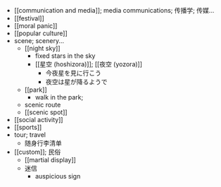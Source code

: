 - [[communication and media]]; media communications; 传播学; 传媒...
- [[festival]]
- [[moral panic]]
- [[popular culture]]
- scene; scenery...
    - [[night sky]]
        - fixed stars in the sky
        - [[星空 (hoshizora)]]; [[夜空 (yozora)]]
            - 今夜星を見に行こう
            - 夜空は星が降るようで
    - [[park]]
        - walk in the park;
    - scenic route
    - [[scenic spot]]
- [[social activity]]
- [[sports]]
- tour; travel
    - 随身行李清单
- [[custom]]; 民俗
    - [[martial display]]
    - 迷信
        - auspicious sign

